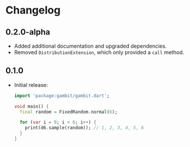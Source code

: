 # Changelog

## 0.2.0-alpha

- Added additional documentation and upgraded dependencies.
- Removed `DistributionExtension`, which only provided a `call` method.

## 0.1.0

- Initial release:

  ```dart
  import 'package:gambit/gambit.dart';

  void main() {
    final random = FixedRandom.normal(6);

    for (var i = 0; i < 6; i++) {
      print(d6.sample(random)); // 1, 2, 3, 4, 5, 6
    }
  }
  ```
